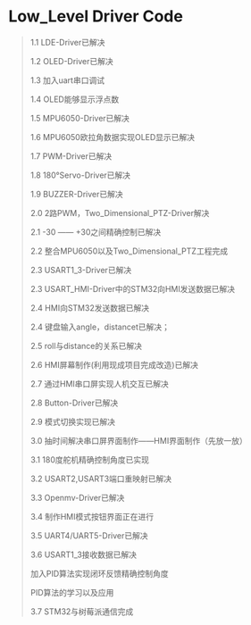# Low_Level Driver Code

> 1.1	LDE-Driver已解决
>
> 1.2	OLED-Driver已解决
>
> 1.3	加入uart串口调试
>
> 1.4	OLED能够显示浮点数
>
> 1.5	MPU6050-Driver已解决
>
> 1.6	MPU6050欧拉角数据实现OLED显示已解决
>
> 1.7	PWM-Driver已解决
>
> 1.8	180°Servo-Driver已解决
>
> 1.9	BUZZER-Driver已解决
>
> 2.0	2路PWM，Two_Dimensional_PTZ-Driver解决
>
> 2.1	-30 —— +30之间精确控制已解决
>
> 2.2	整合MPU6050以及Two_Dimensional_PTZ工程完成
>
> 2.3	USART1_3-Driver已解决
>
> 2.3	USART_HMI-Driver中的STM32向HMI发送数据已解决
>
> 2.4	HMI向STM32发送数据已解决
>
> 2.4	键盘输入angle，distancet已解决；
>
> 2.5	roll与distance的关系已解决
>
> 2.6	HMI屏幕制作(利用现成项目完成改造)已解决
>
> 2.7	通过HMI串口屏实现人机交互已解决
>
> 2.8	Button-Driver已解决
>
> 2.9	模式切换实现已解决
>
> 3.0	抽时间解决串口屏界面制作——HMI界面制作（先放一放）
>
> 3.1	180度舵机精确控制角度已实现
>
> 3.2	USART2,USART3端口重映射已解决
>
> 3.3	Openmv-Driver已解决
>
> 3.4	制作HMI模式按钮界面正在进行
>
> 3.5	UART4/UART5-Driver已解决
>
> 3.6	USART1_3接收数据已解决
>
> 加入PID算法实现闭环反馈精确控制角度
>
> PID算法的学习以及应用
>
> 3.7	STM32与树莓派通信完成
